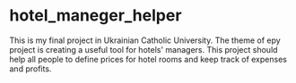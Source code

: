 # hotel_maneger_helper
This is my final project in Ukrainian Catholic University. The theme of еру project is creating a useful tool for hotels' managers. This project should help all people to define prices for hotel rooms and keep track of expenses and profits.
